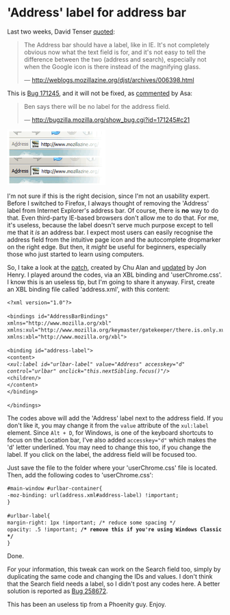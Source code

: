 'Address' label for address bar
===

Last two weeks, David Tenser [quoted](http://weblogs.mozillazine.org/djst/archives/006398.html "Firefox Default Toolbar Proposal"):

> The Address bar should have a label, like in IE. It's not completely obvious now what the text field is for, and it's not easy to tell the difference between the two (address and search), especially not when the Google icon is there instead of the magnifying glass.
>
> — <http://weblogs.mozillazine.org/djst/archives/006398.html>

This is [Bug 171245](http://bugzilla.mozilla.org/show_bug.cgi?id=171245 "Bug 171245 - [cust] text labels for address field and search fields."), and it will not be fixed, as [commented](http://bugzilla.mozilla.org/show_bug.cgi?id=171245#c21 "additional comment #21 from Asa Dotzler") by Asa:

> Ben says there will be no label for the address field.
>
> — <http://bugzilla.mozilla.org/show_bug.cgi?id=171245#c21>

!['Address' label of the Location bar in Mozilla Firefox, on Windows Luna and Classic](/blog/images/screenshots/firefox/address_label_location_bar_windows_luna_classic.png)

I'm not sure if this is the right decision, since I'm not an usability expert. Before I switched to Firefox, I always thought of removing the 'Address' label from Internet Explorer's address bar. Of course, there is **no** way to do that. Even third-party IE-based browsers don't allow me to do that. For me, it's useless, because the label doesn't serve much purpose except to tell me that it *is* an address bar. I expect most users can easily recognise the address field from the intuitive page icon and the autocomplete dropmarker on the right edge. But then, it *might* be useful for beginners, especially those who just started to learn using computers.

So, I take a look at the [patch](http://bugzilla.mozilla.org/attachment.cgi?id=156319&action=view "Updated patch"), created by Chu Alan and [updated](http://bugzilla.mozilla.org/show_bug.cgi?id=171245#c15 "additional comment #15 by Jon Henry") by Jon Henry. I played around the codes, via an XBL binding and 'userChrome.css'. I know this is an useless tip, but I'm going to share it anyway. First, create an XBL binding file called 'address.xml', with this content:

<pre><code>&lt;?xml version=&quot;1.0&quot;?&gt;

&lt;bindings id=&quot;AddressBarBindings&quot;
xmlns=&quot;http://www.mozilla.org/xbl&quot;
xmlns:xul=&quot;http://www.mozilla.org/keymaster/gatekeeper/there.is.only.xul&quot;
xmlns:xbl=&quot;http://www.mozilla.org/xbl&quot;&gt;

&lt;binding id=&quot;address-label&quot;&gt;
&lt;content&gt;
<em>&lt;xul:label id=&quot;urlbar-label&quot; value=&quot;Address&quot; accesskey=&quot;d&quot; control=&quot;urlbar&quot; onclick=&quot;this.nextSibling.focus()&quot;/&gt;</em>
&lt;children/&gt;
&lt;/content&gt;
&lt;/binding&gt;

&lt;/bindings&gt;</code></pre>

The codes above will add the 'Address' label next to the address field. If you don't like it, you may change it from the `value` attribute of the `xul:label` element. Since `Alt + D`, for Windows, is one of the keyboard shortcuts to focus on the Location bar, I've also added `accesskey="d"` which makes the 'd' letter underlined. You may need to change this too, if you change the label. If you click on the label, the address field will be focused too.

Just save the file to the folder where your 'userChrome.css' file is located. Then, add the following codes to 'userChrome.css':

<pre><code>#main-window #urlbar-container{
-moz-binding: url(address.xml#address-label) !important;
}

#urlbar-label{
margin-right: 1px !important; <span class="remark">/* reduce some spacing */</span>
opacity: .5 !important; <strong class="remark">/* remove this if you&apos;re using Windows Classic */</strong>
}</code></pre>

Done.

For your information, this tweak can work on the Search field too, simply by duplicating the same code and changing the IDs and values. I don't think that the Search field needs a label, so I didn't post any codes here. A better solution is reported as [Bug 258672](http://bugzilla.mozilla.org/show_bug.cgi?id=258672 "Bug 258672 - grey text in search box showing search engine name").

This has been an useless tip from a Phoenity guy. Enjoy.